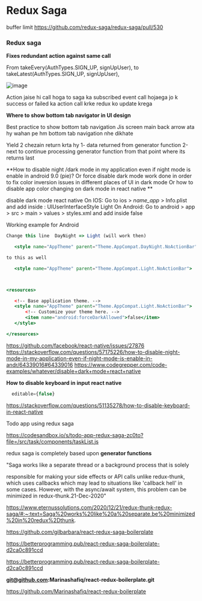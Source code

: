 # Redux Saga

buffer limit
https://github.com/redux-saga/redux-saga/pull/530

### Redux saga

**Fixes redundant action against same call**

From
takeEvery(AuthTypes.SIGN_UP, signUpUser),
to
takeLatest(AuthTypes.SIGN_UP, signUpUser),

![image](../../../../../assets/images/image168.png)

Action jaise hi call hoga to saga ka subscribed event call hojaega jo k success or failed ka action call krke redux ko update krega

**Where to show bottom tab navigator in UI design**

Best practice to show bottom tab navigation
Jis screen main back arrow ata hy wahan pe hm bottom tab navigation nhe dikhate

Yield 2 chezain return krta hy
1- data returned from generator function
2-next to continue processing generator function from that point where its returns last

**How to disable night /dark mode in my application even if night mode is enable in android 9.0 (pie)?
Or
force disable dark mode work done in order to fix color inversion issues in different places of UI in dark mode
Or
how to disable app color changing on dark mode in react native **

disable dark mode react native
On IOS:
Go to ios > _name_app_ > Info.plist and add inside <dict></dict>:
<key>UIUserInterfaceStyle</key>
<string>Light</string>
On Android:
Go to android > app > src > main > values > styles.xml and add inside <style></style>
<item name="android:forceDarkAllowed">false</item>

Working example for Android

```jsx showLineNumbers
Change this line  DayNight => Light (will work then)

   <style name="AppTheme" parent="Theme.AppCompat.DayNight.NoActionBar">

to this as well

   <style name="AppTheme" parent="Theme.AppCompat.Light.NoActionBar">



<resources>

   <!-- Base application theme. -->
   <style name="AppTheme" parent="Theme.AppCompat.Light.NoActionBar">
       <!-- Customize your theme here. -->
       <item name="android:forceDarkAllowed">false</item>
   </style>

</resources>

```

https://github.com/facebook/react-native/issues/27876
https://stackoverflow.com/questions/57175226/how-to-disable-night-mode-in-my-application-even-if-night-mode-is-enable-in-andr/64339016#64339016
https://www.codegrepper.com/code-examples/whatever/disable+dark+mode+react+native

**How to disable keyboard in input react native**

```jsx showLineNumbers
  editable={false}
```

https://stackoverflow.com/questions/51135278/how-to-disable-keyboard-in-react-native

Todo app using redux saga

https://codesandbox.io/s/todo-app-redux-saga-zc0to?file=/src/task/components/taskList.js

redux saga is completely based upon **generator functions**

"Saga works like a separate thread or a background process that is solely

responsible for making your side effects or API calls unlike redux-thunk,
which uses callbacks which may lead to situations like 'callback hell' in some cases.
However, with the async/await system, this problem can be minimized in redux-thunk.21-Dec-2020"

https://www.eternussolutions.com/2020/12/21/redux-thunk-redux-saga/#:~:text=Saga%20works%20like%20a%20separate,be%20minimized%20in%20redux%2Dthunk.

https://github.com/gilbarbara/react-redux-saga-boilerplate

https://betterprogramming.pub/react-redux-saga-boilerplate-d2ca0c891ccd

https://betterprogramming.pub/react-redux-saga-boilerplate-d2ca0c891ccd

**git@github.com:Marinashafiq/react-redux-boilerplate.git**

https://github.com/Marinashafiq/react-redux-boilerplate
